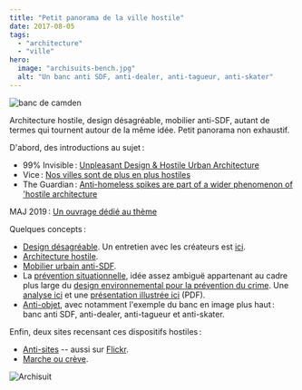 ```yaml
---
title: "Petit panorama de la ville hostile"
date: 2017-08-05
tags:
  - "architecture"
  - "ville"
hero:
  image: "archisuits-bench.jpg"
  alt: "Un banc anti SDF, anti-dealer, anti-tagueur, anti-skater"
---
```


![banc de camden](/assets/images/Camden_bench.jpg " Un banc anti SDF, anti-dealer, anti-tagueur, anti-skater")

Architecture hostile, design désagréable, mobilier anti-SDF, autant de termes qui tournent autour de la même idée. Petit panorama non exhaustif.

D'abord, des introductions au sujet :

- 99% Invisible : [Unpleasant Design & Hostile Urban Architecture](http://99percentinvisible.org/episode/unpleasant-design-hostile-urban-architecture/)
- Vice : [Nos villes sont de plus en plus hostiles](https://www.vice.com/fr/article/mvzpvp/nos-villes-sont-de-plus-en-plus-hostiles)
- The Guardian : [Anti-homeless spikes are part of a wider phenomenon of 'hostile architecture](https://www.theguardian.com/artanddesign/2014/jun/13/anti-homeless-spikes-hostile-architecture)

MAJ 2019 : [Un ouvrage dédié au thème](https://usbeketrica.com/article/l-architecture-du-mepris-a-des-effets-sur-nous-tous)

Quelques concepts :

- [Design désagréable](http://unpleasant.pravi.me/). Un entretien avec les créateurs est [ici](http://ethnographymatters.net/blog/2013/10/24/an-interview-about-unpleasant-design/).
- [Architecture hostile](https://en.wikipedia.org/wiki/Hostile_architecture).
- [Mobilier urbain anti-SDF](https://fr.wikipedia.org/wiki/Mobilier_urbain_anti-SDF).
- La [prévention situationnelle](https://fr.wikipedia.org/wiki/Pr%C3%A9vention_situationnelle), idée assez ambiguë appartenant au cadre plus large du [design environnemental pour la prévention du crime](https://en.wikipedia.org/wiki/Crime_prevention_through_environmental_design#Criticism). Une [analyse ici](https://www.institutparisregion.fr/nos-travaux/publications/amenagement-et-prevention-de-la-delinquance-principes-et-experiences.html) et une [présentation illustrée ici](http://ualresearchonline.arts.ac.uk/685/1/DAC_Brazil_2007.pdf) (PDF).
- [Anti-objet](https://medium.com/futures-exchange/designing-the-perfect-anti-object-49a184a6667a), avec notamment l'exemple du banc en image plus haut : banc anti SDF, anti-dealer, anti-tagueur et anti-skater.

Enfin, deux sites recensant ces dispositifs hostiles :

- [Anti-sites](http://www.survivalgroup.org/anti-site.html) -- aussi sur [Flickr](https://www.flickr.com/people/7211263@N02/).
- [Marche ou crève](http://urbanisme-inhumain.tumblr.com/).

![Archisuit ](/assets/images/archisuits-bench.jpg " Archisuit, un exemple de contournement")
